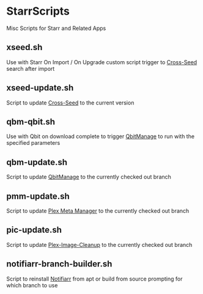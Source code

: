 # StarrScripts

Misc Scripts for Starr and Related Apps

## xseed.sh

Use with Starr On Import / On Upgrade custom script trigger to [Cross-Seed](https://github.com/cross-seed/cross-seed) search after import

## xseed-update.sh

Script to update [Cross-Seed](https://github.com/cross-seed/cross-seed) to the current version

## qbm-qbit.sh

Use with Qbit on download complete to trigger [QbitManage](https://github.com/StuffAnThings/qbit_manage) to run with the specified parameters

## qbm-update.sh

Script to update [QbitManage](https://github.com/StuffAnThings/qbit_manage) to the currently checked out branch

## pmm-update.sh

Script to update [Plex Meta Manager](https://github.com/meisnate12/Plex-Meta-Manager) to the currently checked out branch

## pic-update.sh

Script to update [Plex-Image-Cleanup](https://github.com/meisnate12/Plex-Image-Cleanup) to the currently checked out branch

## notifiarr-branch-builder.sh

Script to reinstall [Notifiarr](https://github.com/Notifiarr/notifiarr) from apt or build from source prompting for which branch to use
